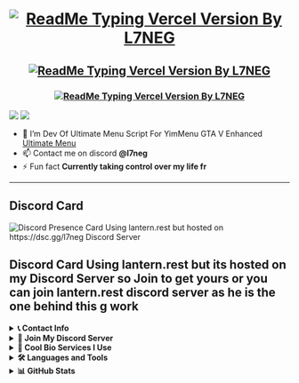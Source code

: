 <h1 align="center">
  <a href="https://ghrmt.vercel.app">
    <img src="https://ghrmt.vercel.app?font=Fira%20Code&size=30&pause=1000&center=true&random=false&width=435&lines=L7NEG" alt="ReadMe Typing Vercel Version By L7NEG" />
  </a>
</h1>
<h2 align="center">
  <a href="https://ghrmt.vercel.app">
    <img src="https://ghrmt.vercel.app?font=Fira%20Code&size=30&pause=1000&center=true&random=false&width=435&lines=Free+Palestine+🇵🇸" alt="ReadMe Typing Vercel Version By L7NEG" />
  </a>
</h2>
<h3 align="center">
  <a href="https://ghrmt.vercel.app">
    <img src="https://ghrmt.vercel.app?font=Fira%20Code&size=28&pause=1000&center=true&random=false&width=435&lines=Self+Taught+Dev+From+Egypt" alt="ReadMe Typing Vercel Version By L7NEG" />
  </a>
</h3>

[![](https://img.shields.io/discord/1025804814183047218?color=5865F2&label=L7NEG%20Community%20Discord&logo=discord&logoColor=fff&style=flat-square)](https://dsc.gg/l7neg)
![](https://komarev.com/ghpvc/?username=L7NEG&color=blue&style=flat&label=Views)

- 🔭 I’m Dev Of Ultimate Menu Script For YimMenu GTA V Enhanced [Ultimate Menu](https://github.com/UltimateMenu/UltimateMenu)  
- 📫 Contact me on discord **@l7neg**  
- ⚡ Fun fact **Currently taking control over my life fr**

---

## Discord Card

![Discord Presence Card Using lantern.rest but hosted on https://dsc.gg/l7neg Discord Server](https://rpcapi.l7neg.uk.to/api/v1/users/669453086418534400?svg=1) 

Discord Card Using lantern.rest but its hosted on my Discord Server so Join to get yours or you can join lantern.rest discord server as he is the one behind this g work
---

<details>
<summary><strong>📞 Contact Info</strong></summary>

<p align="left">
<a href="https://discord.com/users/669453086418534400" target="_blank">
  <img src="https://raw.githubusercontent.com/L7NEG/L7NEG/main/img/discord.png" alt="discord" height="30" width="40" />
</a>
<a href="https://t.me/L7NEG" target="_blank">
  <img src="https://raw.githubusercontent.com/L7NEG/L7NEG/main/img/telegram.png" alt="telegram" height="30" width="40" />
</a>
<a href="https://www.unknowncheats.me/forum/members/4824332.html" target="_blank">
  <img src="https://raw.githubusercontent.com/L7NEG/L7NEG/main/img/ukc.png" alt="unknowncheats" height="30" width="40" />
</a>
</p>

</details>

<details>
<summary><strong>💬 Join My Discord Server</strong></summary>

<p align="left">
 <a href="https://l7neg.is-a.dev/discord" target="_blank">
   <img src="https://raw.githubusercontent.com/L7NEG/L7NEG/main/img/discord.png" alt="discord" height="30" width="40" />
 </a>
</p>

</details>

<details>
<summary><strong>🧰 Cool Bio Services I Use</strong></summary>

<p align="left">
 <a href="https://guns.lol/L7NEG" target="_blank">
   <img src="https://raw.githubusercontent.com/L7NEG/L7NEG/main/img/guns.lol.png" alt="guns.lol" height="30" width="40" />
 </a>
</p>

</details>

<details>
<summary><strong>🛠️ Languages and Tools</strong></summary>

<p align="left">
  <a href="https://developer.android.com" target="_blank">
    <img src="https://raw.githubusercontent.com/devicons/devicon/master/icons/android/android-original-wordmark.svg" alt="android" width="40" height="40"/>
  </a>
  <a href="https://www.w3schools.com/css/" target="_blank">
    <img src="https://raw.githubusercontent.com/devicons/devicon/master/icons/css3/css3-original-wordmark.svg" alt="css3" width="40" height="40"/>
  </a>
  <a href="https://www.w3.org/html/" target="_blank">
    <img src="https://raw.githubusercontent.com/devicons/devicon/master/icons/html5/html5-original-wordmark.svg" alt="html5" width="40" height="40"/>
  </a>
  <a href="https://developer.mozilla.org/en-US/docs/Web/JavaScript" target="_blank">
    <img src="https://raw.githubusercontent.com/devicons/devicon/master/icons/javascript/javascript-original.svg" alt="javascript" width="40" height="40"/>
  </a>
  <a href="https://www.php.net" target="_blank">
    <img src="https://raw.githubusercontent.com/devicons/devicon/master/icons/php/php-original.svg" alt="php" width="40" height="40"/>
  </a>
  <a href="https://www.python.org" target="_blank">
    <img src="https://raw.githubusercontent.com/devicons/devicon/master/icons/python/python-original.svg" alt="python" width="40" height="40"/>
  </a>
  <a href="https://reactjs.org/" target="_blank">
    <img src="https://raw.githubusercontent.com/devicons/devicon/master/icons/react/react-original-wordmark.svg" alt="react" width="40" height="40"/>
  </a>
  <a href="https://www.typescriptlang.org/" target="_blank">
    <img src="https://raw.githubusercontent.com/devicons/devicon/master/icons/typescript/typescript-original.svg" alt="typescript" width="40" height="40"/>
  </a>
  <a href="https://vuejs.org/" target="_blank">
    <img src="https://raw.githubusercontent.com/devicons/devicon/master/icons/vuejs/vuejs-original-wordmark.svg" alt="vuejs" width="40" height="40"/>
  </a>
</p>

</details>

<details>
<summary><strong>📊 GitHub Stats</strong></summary>

<p>
  <img align="center" src="https://l7negstats.vercel.app/api/top-langs?username=l7neg&show_icons=true&locale=en&layout=compact&theme=transparent" alt="l7neg" />
</p>

![Github Readme Stats](https://l7negstats.vercel.app/api?username=l7neg&show_icons=true&theme=transparent)

![Github Streak Stats](https://ghrmss.vercel.app?user=L7NEG&theme=github-dark-blue)

![GitHub Stats Card](https://ghrsc.vercel.app/api?username=L7NEG&cc=000&tc=fff&ic=fff&bc=000)

</details>
